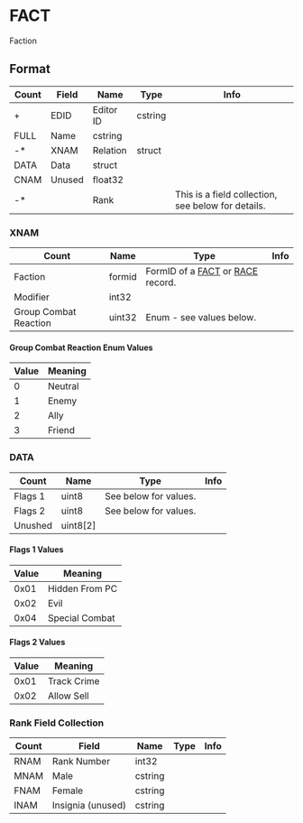 FACT
====

Faction

## Format

Count | Field | Name | Type | Info
------|-------|------|------|-----
+ | EDID | Editor ID | cstring |
 | FULL | Name | cstring |
-* | XNAM | Relation | struct |
 | DATA | Data | struct |
 | CNAM | Unused | float32 |
-* | | Rank | | This is a field collection, see below for details.


### XNAM

Count | Name | Type | Info
------|------|------|-----
 | Faction | formid | FormID of a [FACT](FACT.md) or [RACE](RACE.md) record.
 | Modifier | int32 |
 | Group Combat Reaction | uint32 | Enum - see values below.
 
#### Group Combat Reaction Enum Values

Value | Meaning
------|--------
0 | Neutral
1 | Enemy
2 | Ally
3 | Friend

### DATA

Count | Name | Type | Info
------|------|------|-----
 | Flags 1 | uint8 | See below for values.
 | Flags 2 | uint8 | See below for values.
 | Unushed | uint8[2] |
 
#### Flags 1 Values

Value | Meaning
------|--------
0x01 | Hidden From PC
0x02 | Evil
0x04 | Special Combat
 
#### Flags 2 Values

Value | Meaning
------|--------
0x01 | Track Crime
0x02 | Allow Sell


### Rank Field Collection

Count | Field | Name | Type | Info
------|-------|------|------|-----
 | RNAM | Rank Number | int32 |
 | MNAM | Male | cstring |
 | FNAM | Female | cstring |
 | INAM | Insignia (unused) | cstring |
